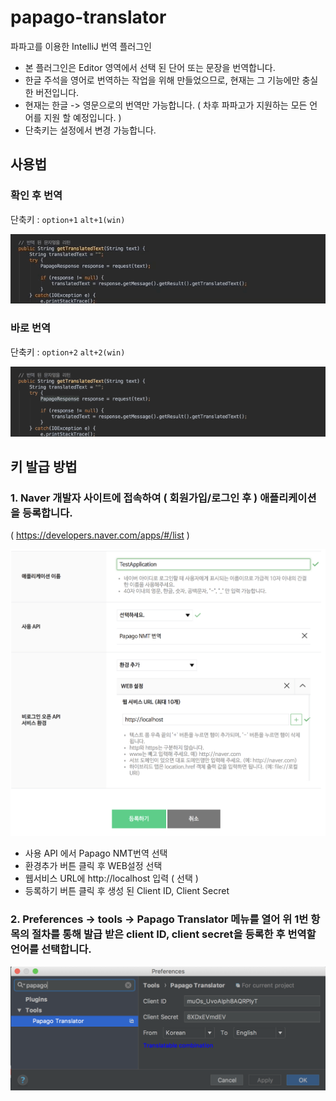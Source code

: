 # papago-translator
파파고를 이용한 IntelliJ 번역 플러그인
* 본 플러그인은 Editor 영역에서 선택 된 단어 또는 문장을 번역합니다.
* 한글 주석을 영어로 번역하는 작업을 위해 만들었으므로, 현재는 그 기능에만 충실한 버전입니다.   
* 현재는 한글 -> 영문으로의 번역만 가능합니다.
( 차후 파파고가 지원하는 모든 언어를 지원 할 예정입니다. )
* 단축키는 설정에서 변경 가능합니다.

## 사용법
### 확인 후 번역
단축키 : ```option+1``` ```alt+1(win)```

![function-1](./screenshot/function-1.gif)

### 바로 번역
단축키 : ```option+2``` ```alt+2(win)```

![function-2](./screenshot/function-2.gif)

## 키 발급 방법
### 1. Naver 개발자 사이트에 접속하여 ( 회원가입/로그인 후 ) 애플리케이션을 등록합니다.

 ( https://developers.naver.com/apps/#/list )
 
![어플리케이션등록](./screenshot/regist-application.png)
 
 * 사용 API 에서 Papago NMT번역 선택
 * 환경추가 버튼 클릭 후 WEB설정 선택
 * 웹서비스 URL에 http://localhost 입력 ( 선택 )
 * 등록하기 버튼 클릭 후 생성 된 Client ID, Client Secret
 
 
### 2. Preferences -> tools -> Papago Translator 메뉴를 열어 위 1번 항목의 절차를 통해 발급 받은 client ID, client secret을 등록한 후 번역할 언어를 선택합니다.



![키등록](./screenshot/apply-id-and-key.png)